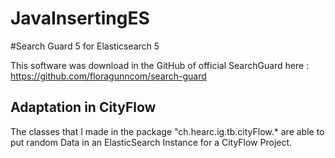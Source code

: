 # JavaInsertingES

#Search Guard 5 for Elasticsearch 5

This software was download in the GitHub of official SearchGuard here : https://github.com/floragunncom/search-guard

## Adaptation in CityFlow

The classes that I made in the package "ch.hearc.ig.tb.cityFlow.* are able to put random Data in an ElasticSearch Instance for a CityFlow Project.
